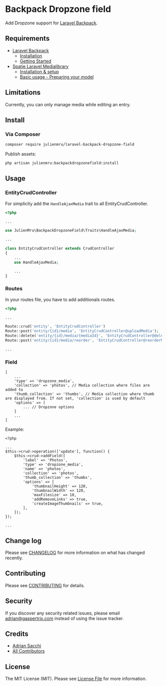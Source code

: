 # Backpack Dropzone field

Add Dropzone support for [Laravel Backpack](https://laravel-backpack.readme.io/docs).

## Requirements
- [Laravel Backpack](https://laravel-backpack.readme.io/docs)
	- [Installation](https://backpackforlaravel.com/docs/4.0/installation "Installation")
	- [Getting Started](https://backpackforlaravel.com/docs/4.0/introduction "Getting Started")
- [Spatie Laravel Medialibrary](https://spatie.be/docs/laravel-medialibrary/v9/introduction)
	- [Installation & setup](https://spatie.be/docs/laravel-medialibrary/v9/installation-setup "Installation & setup")
	- [Basic usage - Preparing your model](https://spatie.be/docs/laravel-medialibrary/v9/basic-usage/preparing-your-model "Basic usage - Preparing your model")

## Limitations
Currently, you can only manage media while editing an entry.

## Install

### Via Composer

``` bash
composer require julienmru/laravel-backpack-dropzone-field
```

Publish assets:
``` bash
php artisan julienmru:backpackdropzonefield:install
```

## Usage

### EntityCrudController

For simplicity add the `HandleAjaxMedia` trait to all EntityCrudController.

```php
<?php

...

use JulienMru\BackpackDropzoneField\Traits\HandleAjaxMedia;

...

class EntityCrudController extends CrudController
{
	...
    use HandleAjaxMedia;

	...
}

```

### Routes

In your routes file, you have to add additionals routes.

 ```php
 <?php

...

Route::crud('entity', 'EntityCrudController')
Route::post('entity/{id}/media', 'EntityCrudController@uploadMedia');
Route::delete('entity/{id}/media/{mediaId}', 'EntityCrudController@deleteMedia');
Route::post('entity/{id}/media/reorder', 'EntityCrudController@reorderMedia');

...
 ```

### Field


```
[
	...
	'type' => 'dropzone_media',
	'collection' => 'photos', // Media collection where files are added to
	'thumb_collection' => 'thumbs', // Media collection where thumb are displayed from. If not set, 'collection' is used by default
	'options' => [
		... // Dropzone options
	]
	...
]
```

Example:

```
<?php

...
$this->crud->operation(['update'], function() {
	$this->crud->addField([
		'label' => 'Photos',
		'type' => 'dropzone_media',
		'name' => 'photos',
		'collection' => 'photos',
		'thumb_collection' => 'thumbs',
		'options' => [
			'thumbnailHeight' => 120,
			'thumbnailWidth' => 120,
			'maxFilesize' => 10,
			'addRemoveLinks' => true,
			'createImageThumbnails' => true,
		],
	]);
});

...
```

## Change log

Please see [CHANGELOG](CHANGELOG.md) for more information on what has changed recently.

## Contributing

Please see [CONTRIBUTING](CONTRIBUTING.md) for details.

## Security

If you discover any security related issues, please email adrian@gaspertrix.com instead of using the issue tracker.

## Credits

- [Adrian Sacchi][link-author]
- [All Contributors][link-contributors]

## License

The MIT License (MIT). Please see [License File](LICENSE.md) for more information.

[link-author]: https://github.com/gaspertrix
[link-contributors]: ../../contributors
